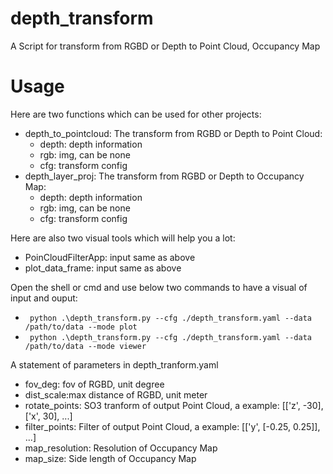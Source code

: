 # depth_transform
A Script for transform from RGBD or Depth to Point Cloud, Occupancy Map

# Usage

Here are two functions which can be used for other projects:
* depth_to_pointcloud: The transform from RGBD or Depth to Point Cloud:
  * depth: depth information
  * rgb: img, can be none
  * cfg: transform config  
* depth_layer_proj: The transform from RGBD or Depth to Occupancy Map:
  * depth: depth information
  * rgb: img, can be none
  * cfg: transform config

Here are also two visual tools which will help you a lot: 
* PoinCloudFilterApp: input same as above
* plot_data_frame: input same as above

Open the shell or cmd and use below two commands to have a visual of input and ouput:
* ``` python .\depth_transform.py --cfg ./depth_transform.yaml --data /path/to/data --mode plot```
* ``` python .\depth_transform.py --cfg ./depth_transform.yaml --data /path/to/data --mode viewer```

A statement of parameters in depth_tranform.yaml
* fov_deg: fov of RGBD, unit degree
* dist_scale:max distance of RGBD, unit meter
* rotate_points: SO3 tranform of output Point Cloud,  a example: [['z', -30], ['x', 30], ...]
* filter_points: Filter of output Point Cloud, a example: [['y', [-0.25, 0.25]], ...]
* map_resolution: Resolution of Occupancy Map
* map_size: Side length of Occupancy Map



